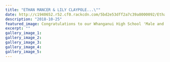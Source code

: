```yaml
---
title: "ETHAN MANCER & LILY CLAYPOLE...\""
date: http://c1940652.r52.cf0.rackcdn.com/5bd2e53dff2a7c39a8000092/Ethan--Lily320.jpg
description: "2018-10-25"
featured_image: Congratulations to our Whanganui High School 'Male and Female DUX ARTIUM' for 2018:
excerpt: ""
gallery_image_1: 
gallery_image_2: 
gallery_image_3: 
gallery_image_4: 
gallery_image_5: 
---
```

